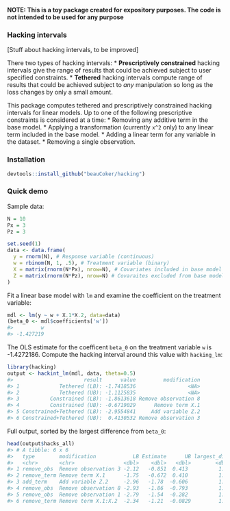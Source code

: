 <!-- README.md is generated from README.Rmd. Please edit that file -->
**NOTE: This is a toy package created for expository purposes. The code is not intended to be used for any purpose**

### Hacking intervals

\[Stuff about hacking intervals, to be improved\]

There two types of hacking intervals: \* **Prescriptively constrained** hacking intervals give the range of results that could be achieved subject to user specified constraints. \* **Tethered** hacking intervals compute range of results that could be achieved subject to *any* manipulation so long as the loss changes by only a small amount.

This package computes tethered and prescriptively constrained hacking intervals for linear models. Up to one of the following prescriptive constraints is considered at a time: \* Removing any additive term in the base model. \* Applying a transformation (currently `x^2` only) to any linear term included in the base model. \* Adding a linear term for any variable in the dataset. \* Removing a single observation.

### Installation

``` r
devtools::install_github("beauCoker/hacking")
```

### Quick demo

Sample data:

``` r
N = 10
Px = 3
Pz = 3

set.seed(1)
data <- data.frame(
  y = rnorm(N), # Response variable (continuous)
  w = rbinom(N, 1, .5), # Treatment variable (binary)
  X = matrix(rnorm(N*Px), nrow=N), # Covariates included in base model
  Z = matrix(rnorm(N*Pz), nrow=N) # Covaraites excluded from base model
)
```

Fit a linear base model with `lm` and examine the coefficient on the treatment variable:

``` r
mdl <- lm(y ~ w + X.1*X.2, data=data)
(beta_0 <- mdl$coefficients['w'])
#>         w 
#> -1.427219
```

The OLS estimate for the coefficent `beta_0` on the treatment variable `w` is -1.4272186. Compute the hacking interval around this value with `hacking_lm`:

``` r
library(hacking)
output <- hackint_lm(mdl, data, theta=0.5)
#>                       result      value         modification
#> 1             Tethered (LB): -1.7418536                 <NA>
#> 2             Tethered (UB): -1.1125835                 <NA>
#> 3          Constrained (LB): -1.8613618 Remove observation 8
#> 4          Constrained (UB): -0.6719029      Remove term X.1
#> 5 Constrained+Tethered (LB): -2.9554841     Add variable Z.2
#> 6 Constrained+Tethered (UB):  0.4130532 Remove observation 3
```

Full output, sorted by the largest difference from `beta_0`:

``` r
head(output$hacks_all)
#> # A tibble: 6 x 6
#>   type        modification            LB Estimate      UB largest_diff
#>   <chr>       <chr>                <dbl>    <dbl>   <dbl>        <dbl>
#> 1 remove_obs  Remove observation 3 -2.12   -0.851  0.413          1.84
#> 2 remove_term Remove term X.1      -1.75   -0.672  0.410          1.84
#> 3 add_term    Add variable Z.2     -2.96   -1.78  -0.606          1.53
#> 4 remove_obs  Remove observation 8 -2.93   -1.86  -0.793          1.50
#> 5 remove_obs  Remove observation 1 -2.79   -1.54  -0.282          1.36
#> 6 remove_term Remove term X.1:X.2  -2.34   -1.21  -0.0829         1.34
```
